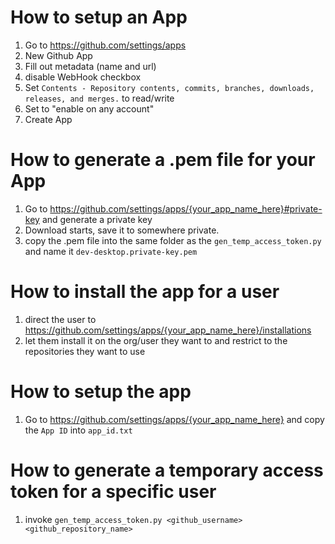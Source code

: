 # How to setup an App

1. Go to https://github.com/settings/apps
2. New Github App
3. Fill out metadata (name and url)
4. disable WebHook checkbox
5. Set `Contents - Repository contents, commits, branches, downloads, releases, and merges.` to read/write
6. Set to "enable on any account"
7. Create App

# How to generate a .pem file for your App

1. Go to https://github.com/settings/apps/{your_app_name_here}#private-key and generate a private key
2. Download starts, save it to somewhere private.
3. copy the .pem file into the same folder as the `gen_temp_access_token.py` and name it `dev-desktop.private-key.pem`

# How to install the app for a user

1. direct the user to https://github.com/settings/apps/{your_app_name_here}/installations
2. let them install it on the org/user they want to and restrict to the repositories they want to use

# How to setup the app

1. Go to https://github.com/settings/apps/{your_app_name_here} and copy the `App ID` into `app_id.txt`

# How to generate a temporary access token for a specific user

1. invoke `gen_temp_access_token.py <github_username> <github_repository_name>`
